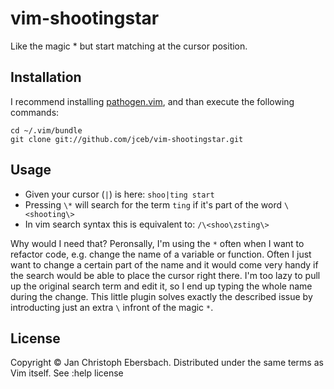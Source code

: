 vim-shootingstar
================

Like the magic * but start matching at the cursor position.

Installation
------------

I recommend installing [pathogen.vim](https://github.com/tpope/vim-pathogen), and than execute the following commands:

    cd ~/.vim/bundle
    git clone git://github.com/jceb/vim-shootingstar.git

Usage
-----

* Given your cursor (`|`) is here: `shoo|ting start`
* Pressing `\*` will search for the term `ting` if it's part of the word `\<shooting\>`
* In vim search syntax this is equivalent to: `/\<shoo\zsting\>`

Why would I need that?  Peronsally, I'm using the `*` often when I want to refactor code, e.g. change the name of a variable or function.  Often I just want to change a certain part of the name and it would come very handy if the search would be able to place the cursor right there.  I'm too lazy to pull up the original search term and edit it, so I end up typing the whole name during the change.  This little plugin solves exactly the described issue by introducting just an extra `\` infront of the magic `*`.

License
-------
Copyright © Jan Christoph Ebersbach. Distributed under the same terms as Vim itself. See :help license
